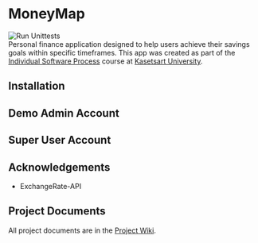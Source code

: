 # MoneyMap
![Run Unittests](https://github.com/MoneyMap-Project/MoneyMap/actions/workflows/unit-tests.yml/badge.svg?branch=ci-tests)  
Personal finance application designed to help users achieve their savings goals within specific timeframes.
This app was created as part of the [Individual Software Process](
https://cpske.github.io/ISP) course at [Kasetsart University](https://www.ku.ac.th).

## Installation

## Demo Admin Account

## Super User Account

## Acknowledgements
  * ExchangeRate-API
    
## Project Documents
All project documents are in the [Project Wiki](../../wiki/Home).
